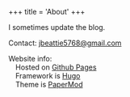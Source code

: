 +++
title = 'About'
+++

I sometimes update the blog.

Contact: <jbeattie5768@gmail.com>

Website info: \
&emsp;Hosted on [Github Pages](https://pages.github.com/) \
&emsp;Framework is [Hugo](https://gohugo.io/) \
&emsp;Theme is [PaperMod](https://github.com/adityatelange/hugo-PaperMod/)
